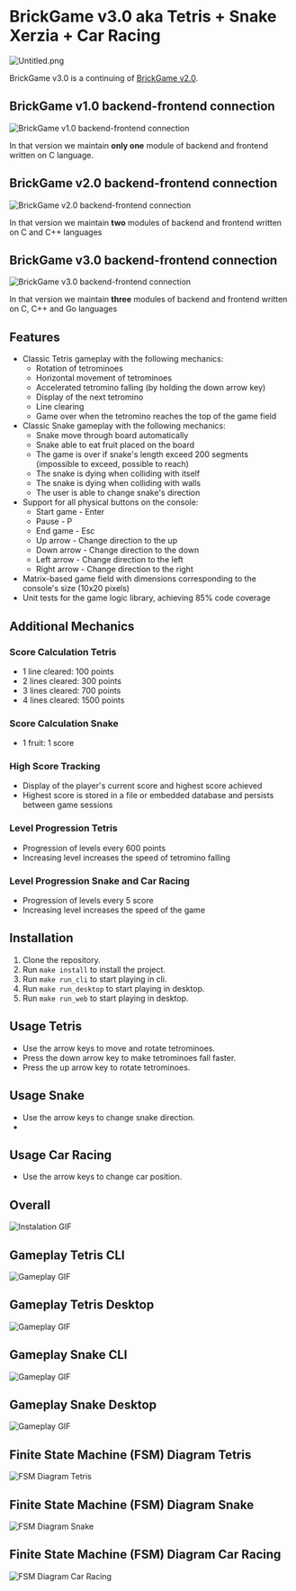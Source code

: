 # BrickGame v3.0 aka Tetris + Snake Xerzia + Car Racing

![Untitled.png](media/preview.png)

BrickGame v3.0 is a continuing
of [BrickGame v2.0](https://github.com/arseniisemenow/c-cpp-brickgame-cli-desktop-tetris-snake-1).

## BrickGame v1.0 backend-frontend connection

![BrickGame v1.0 backend-frontend connection](media/backend-frontend-connection/brick-game-v-1.png)

In that version we maintain **only one** module of backend and frontend written on C language.

## BrickGame v2.0 backend-frontend connection

![BrickGame v2.0 backend-frontend connection](media/backend-frontend-connection/brick-game-v-2.png)

In that version we maintain **two** modules of backend and frontend written on C and C++ languages

## BrickGame v3.0 backend-frontend connection

![BrickGame v3.0 backend-frontend connection](media/backend-frontend-connection/brick-game-v-3.png)

In that version we maintain **three** modules of backend and frontend written on C, C++ and Go languages

## Features

- Classic Tetris gameplay with the following mechanics:
    - Rotation of tetrominoes
    - Horizontal movement of tetrominoes
    - Accelerated tetromino falling (by holding the down arrow key)
    - Display of the next tetromino
    - Line clearing
    - Game over when the tetromino reaches the top of the game field
- Classic Snake gameplay with the following mechanics:
    - Snake move through board automatically
    - Snake able to eat fruit placed on the board
    - The game is over if snake's length exceed 200 segments (impossible to exceed, possible to reach)
    - The snake is dying when colliding with itself
    - The snake is dying when colliding with walls
    - The user is able to change snake's direction
- Support for all physical buttons on the console:
    - Start game - Enter
    - Pause - P
    - End game - Esc
    - Up arrow - Change direction to the up
    - Down arrow - Change direction to the down
    - Left arrow - Change direction to the left
    - Right arrow - Change direction to the right
- Matrix-based game field with dimensions corresponding to the console's size (10x20 pixels)
- Unit tests for the game logic library, achieving 85% code coverage

## Additional Mechanics

### Score Calculation Tetris

- 1 line cleared: 100 points
- 2 lines cleared: 300 points
- 3 lines cleared: 700 points
- 4 lines cleared: 1500 points

### Score Calculation Snake

- 1 fruit: 1 score

### High Score Tracking

- Display of the player's current score and highest score achieved
- Highest score is stored in a file or embedded database and persists between game sessions

### Level Progression Tetris

- Progression of levels every 600 points
- Increasing level increases the speed of tetromino falling

### Level Progression Snake and Car Racing

- Progression of levels every 5 score
- Increasing level increases the speed of the game

## Installation

1. Clone the repository.
2. Run `make install` to install the project.
3. Run `make run_cli` to start playing in cli.
4. Run `make run_desktop` to start playing in desktop.
5. Run `make run_web` to start playing in desktop.

## Usage Tetris

- Use the arrow keys to move and rotate tetrominoes.
- Press the down arrow key to make tetrominoes fall faster.
- Press the up arrow key to rotate tetrominoes.

## Usage Snake

- Use the arrow keys to change snake direction.
-

## Usage Car Racing

- Use the arrow keys to change car position.

## Overall

![Instalation GIF](media/installation.gif)

## Gameplay Tetris CLI

![Gameplay GIF](media/gameplay_cli_tetris.gif)

## Gameplay Tetris Desktop

![Gameplay GIF](media/gameplay_desktop_tetris.gif)

## Gameplay Snake CLI

![Gameplay GIF](media/gameplay_cli_snake.gif)

## Gameplay Snake Desktop

![Gameplay GIF](media/gameplay_desktop_snake.gif)

## Finite State Machine (FSM) Diagram Tetris

![FSM Diagram Tetris](media/fsm/fsm_tetris.png)

## Finite State Machine (FSM) Diagram Snake

![FSM Diagram Snake](media/fsm/fsm_snake.png)

## Finite State Machine (FSM) Diagram Car Racing

![FSM Diagram Car Racing](media/fsm/fsm_race.png)


